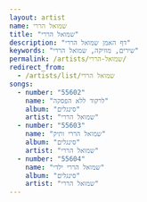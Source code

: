 ```yaml
---
layout: artist
name: שמואל הררי
title: "שמואל הררי"
description: "דף האמן שמואל הררי"
keywords: "שירים, מוזיקה, שמואל הררי"
permalink: /artists/שמואל-הררי/
redirect_from:
  - /artists/list/שמואל הררי
songs:
  - number: "55602"
    name: "לרקוד ללא הפסקה"
    album: "סינגלים"
    artist: "שמואל הררי"
  - number: "55603"
    name: "שמואל הררי ותיק"
    album: "סינגלים"
    artist: "שמואל הררי"
  - number: "55604"
    name: "שמואל הררי ילדי"
    album: "סינגלים"
    artist: "שמואל הררי"
---
```

